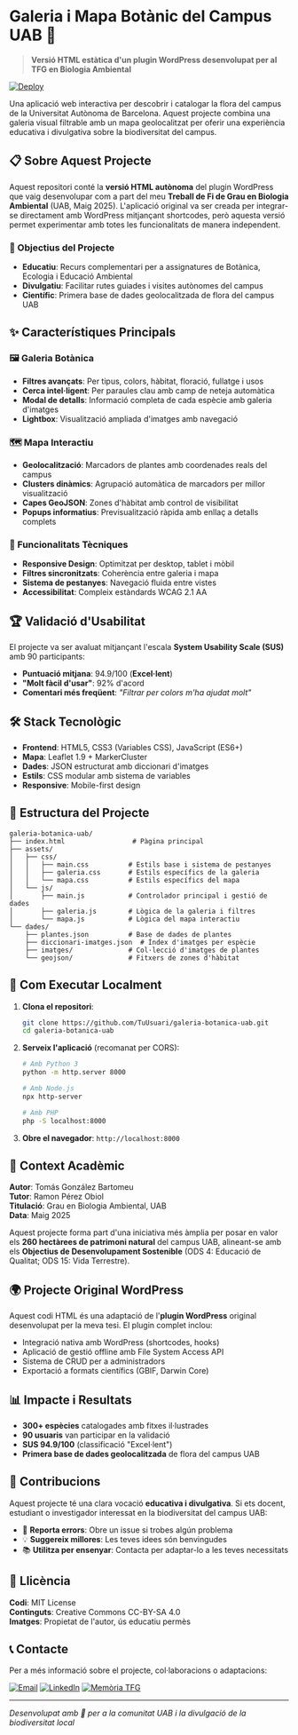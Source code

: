 # Galeria i Mapa Botànic del Campus UAB 🌿

> **Versió HTML estàtica d'un plugin WordPress desenvolupat per al TFG en Biologia Ambiental**

[![Deploy](https://img.shields.io/badge/🔗%20Visita-Galeria%20i%20Mapa-darkgreen)](https://poltorprogrammer.github.io/Memoria_TFG_Maig_2025/Eines_Centraleta.html)

Una aplicació web interactiva per descobrir i catalogar la flora del campus de la Universitat Autònoma de Barcelona. Aquest projecte combina una galeria visual filtrable amb un mapa geolocalitzat per oferir una experiència educativa i divulgativa sobre la biodiversitat del campus.

## 📋 Sobre Aquest Projecte

Aquest repositori conté la **versió HTML autònoma** del plugin WordPress que vaig desenvolupar com a part del meu **Treball de Fi de Grau en Biologia Ambiental** (UAB, Maig 2025). L'aplicació original va ser creada per integrar-se directament amb WordPress mitjançant shortcodes, però aquesta versió permet experimentar amb totes les funcionalitats de manera independent.

### 🎯 Objectius del Projecte

- **Educatiu**: Recurs complementari per a assignatures de Botànica, Ecologia i Educació Ambiental
- **Divulgatiu**: Facilitar rutes guiades i visites autònomes del campus
- **Científic**: Primera base de dades geolocalitzada de flora del campus UAB

## ✨ Característiques Principals

### 🖼️ Galeria Botànica
- **Filtres avançats**: Per tipus, colors, hàbitat, floració, fullatge i usos
- **Cerca intel·ligent**: Per paraules clau amb camp de neteja automàtica
- **Modal de detalls**: Informació completa de cada espècie amb galeria d'imatges
- **Lightbox**: Visualització ampliada d'imatges amb navegació

### 🗺️ Mapa Interactiu
- **Geolocalització**: Marcadors de plantes amb coordenades reals del campus
- **Clusters dinàmics**: Agrupació automàtica de marcadors per millor visualització
- **Capes GeoJSON**: Zones d'hàbitat amb control de visibilitat
- **Popups informatius**: Previsualització ràpida amb enllaç a detalls complets

### 🔧 Funcionalitats Tècniques
- **Responsive Design**: Optimitzat per desktop, tablet i mòbil
- **Filtres sincronitzats**: Coherència entre galeria i mapa
- **Sistema de pestanyes**: Navegació fluida entre vistes
- **Accessibilitat**: Compleix estàndards WCAG 2.1 AA

## 🏆 Validació d'Usabilitat

El projecte va ser avaluat mitjançant l'escala **System Usability Scale (SUS)** amb 90 participants:

- **Puntuació mitjana**: 94.9/100 (**Excel·lent**)
- **"Molt fàcil d'usar"**: 92% d'acord
- **Comentari més freqüent**: *"Filtrar per colors m'ha ajudat molt"*

## 🛠️ Stack Tecnològic

- **Frontend**: HTML5, CSS3 (Variables CSS), JavaScript (ES6+)
- **Mapa**: Leaflet 1.9 + MarkerCluster
- **Dades**: JSON estructurat amb diccionari d'imatges
- **Estils**: CSS modular amb sistema de variables
- **Responsive**: Mobile-first design

## 📁 Estructura del Projecte

```
galeria-botanica-uab/
├── index.html                 # Pàgina principal
├── assets/
│   ├── css/
│   │   ├── main.css          # Estils base i sistema de pestanyes
│   │   ├── galeria.css       # Estils específics de la galeria
│   │   └── mapa.css          # Estils específics del mapa
│   └── js/
│       ├── main.js           # Controlador principal i gestió de dades
│       ├── galeria.js        # Lògica de la galeria i filtres
│       └── mapa.js           # Lògica del mapa interactiu
└── dades/
    ├── plantes.json          # Base de dades de plantes
    ├── diccionari-imatges.json  # Índex d'imatges per espècie
    ├── imatges/              # Col·lecció d'imatges de plantes
    └── geojson/              # Fitxers de zones d'hàbitat
```

## 🚀 Com Executar Localment

1. **Clona el repositori**:
   ```bash
   git clone https://github.com/TuUsuari/galeria-botanica-uab.git
   cd galeria-botanica-uab
   ```

2. **Serveix l'aplicació** (recomanat per CORS):
   ```bash
   # Amb Python 3
   python -m http.server 8000
   
   # Amb Node.js
   npx http-server
   
   # Amb PHP
   php -S localhost:8000
   ```

3. **Obre el navegador**: `http://localhost:8000`

## 📖 Context Acadèmic

**Autor**: Tomás González Bartomeu  
**Tutor**: Ramon Pérez Obiol  
**Titulació**: Grau en Biologia Ambiental, UAB  
**Data**: Maig 2025  

Aquest projecte forma part d'una iniciativa més àmplia per posar en valor els **260 hectàrees de patrimoni natural** del campus UAB, alineant-se amb els **Objectius de Desenvolupament Sostenible** (ODS 4: Educació de Qualitat; ODS 15: Vida Terrestre).

## 🌍 Projecte Original WordPress

Aquest codi HTML és una adaptació de l'**plugin WordPress** original desenvolupat per la meva tesi. El plugin complet inclou:

- Integració nativa amb WordPress (shortcodes, hooks)
- Aplicació de gestió offline amb File System Access API
- Sistema de CRUD per a administradors
- Exportació a formats científics (GBIF, Darwin Core)

## 📊 Impacte i Resultats

- **300+ espècies** catalogades amb fitxes il·lustrades
- **90 usuaris** van participar en la validació
- **SUS 94.9/100** (classificació "Excel·lent")
- **Primera base de dades geolocalitzada** de flora del campus UAB

## 🤝 Contribucions

Aquest projecte té una clara vocació **educativa i divulgativa**. Si ets docent, estudiant o investigador interessat en la biodiversitat del campus UAB:

- 🐛 **Reporta errors**: Obre un issue si trobes algún problema
- 💡 **Suggereix millores**: Les teves idees són benvingudes
- 📚 **Utilitza per ensenyar**: Contacta per adaptar-lo a les teves necessitats

## 📜 Llicència

**Codi**: MIT License  
**Continguts**: Creative Commons CC-BY-SA 4.0  
**Imatges**: Propietat de l'autor, ús educatiu permès

## 📞 Contacte

Per a més informació sobre el projecte, col·laboracions o adaptacions:

[![Email](https://img.shields.io/badge/📧%20Contacta%20per%20Email-UAB-red?style=for-the-badge)](mailto:1642196@uab.cat)
[![LinkedIn](https://img.shields.io/badge/💼%20LinkedIn%20Profile-0077B5?style=for-the-badge&logo=linkedin&logoColor=white)](https://www.linkedin.com/in/tom%C3%A1s-gonz%C3%A1lez-bartomeu-573a98222/)
[![Memòria TFG](https://img.shields.io/badge/📖%20Memòria%20Digital%20TFG-28a745?style=for-the-badge&logo=github&logoColor=white)](https://poltorprogrammer.github.io/Memoria_TFG_Maig_2025/Memoria_Digital.html)

---

*Desenvolupat amb 💚 per a la comunitat UAB i la divulgació de la biodiversitat local*
